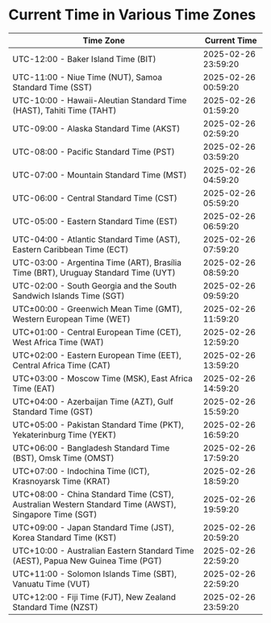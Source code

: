 # Current Time in Various Time Zones

| Time Zone | Current Time |
|-----------|--------------|
| UTC-12:00 - Baker Island Time (BIT) | 2025-02-26 23:59:20 |
| UTC-11:00 - Niue Time (NUT), Samoa Standard Time (SST) | 2025-02-26 00:59:20 |
| UTC-10:00 - Hawaii-Aleutian Standard Time (HAST), Tahiti Time (TAHT) | 2025-02-26 01:59:20 |
| UTC-09:00 - Alaska Standard Time (AKST) | 2025-02-26 02:59:20 |
| UTC-08:00 - Pacific Standard Time (PST) | 2025-02-26 03:59:20 |
| UTC-07:00 - Mountain Standard Time (MST) | 2025-02-26 04:59:20 |
| UTC-06:00 - Central Standard Time (CST) | 2025-02-26 05:59:20 |
| UTC-05:00 - Eastern Standard Time (EST) | 2025-02-26 06:59:20 |
| UTC-04:00 - Atlantic Standard Time (AST), Eastern Caribbean Time (ECT) | 2025-02-26 07:59:20 |
| UTC-03:00 - Argentina Time (ART), Brasília Time (BRT), Uruguay Standard Time (UYT) | 2025-02-26 08:59:20 |
| UTC-02:00 - South Georgia and the South Sandwich Islands Time (SGT) | 2025-02-26 09:59:20 |
| UTC±00:00 - Greenwich Mean Time (GMT), Western European Time (WET) | 2025-02-26 11:59:20 |
| UTC+01:00 - Central European Time (CET), West Africa Time (WAT) | 2025-02-26 12:59:20 |
| UTC+02:00 - Eastern European Time (EET), Central Africa Time (CAT) | 2025-02-26 13:59:20 |
| UTC+03:00 - Moscow Time (MSK), East Africa Time (EAT) | 2025-02-26 14:59:20 |
| UTC+04:00 - Azerbaijan Time (AZT), Gulf Standard Time (GST) | 2025-02-26 15:59:20 |
| UTC+05:00 - Pakistan Standard Time (PKT), Yekaterinburg Time (YEKT) | 2025-02-26 16:59:20 |
| UTC+06:00 - Bangladesh Standard Time (BST), Omsk Time (OMST) | 2025-02-26 17:59:20 |
| UTC+07:00 - Indochina Time (ICT), Krasnoyarsk Time (KRAT) | 2025-02-26 18:59:20 |
| UTC+08:00 - China Standard Time (CST), Australian Western Standard Time (AWST), Singapore Time (SGT) | 2025-02-26 19:59:20 |
| UTC+09:00 - Japan Standard Time (JST), Korea Standard Time (KST) | 2025-02-26 20:59:20 |
| UTC+10:00 - Australian Eastern Standard Time (AEST), Papua New Guinea Time (PGT) | 2025-02-26 22:59:20 |
| UTC+11:00 - Solomon Islands Time (SBT), Vanuatu Time (VUT) | 2025-02-26 22:59:20 |
| UTC+12:00 - Fiji Time (FJT), New Zealand Standard Time (NZST) | 2025-02-26 23:59:20 |
